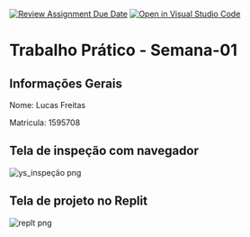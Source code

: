 [![Review Assignment Due Date](https://classroom.github.com/assets/deadline-readme-button-22041afd0340ce965d47ae6ef1cefeee28c7c493a6346c4f15d667ab976d596c.svg)](https://classroom.github.com/a/egWsXDcZ)
[![Open in Visual Studio Code](https://classroom.github.com/assets/open-in-vscode-2e0aaae1b6195c2367325f4f02e2d04e9abb55f0b24a779b69b11b9e10269abc.svg)](https://classroom.github.com/online_ide?assignment_repo_id=18276164&assignment_repo_type=AssignmentRepo)
# Trabalho Prático - Semana-01

## Informações Gerais
Nome: Lucas Freitas

Matricula: 1595708

## Tela de inspeção com navegador
![ys_inspeção png](https://github.com/user-attachments/assets/a60b1b7b-77e7-47ac-94d1-93fd02de7ac8)

## Tela de projeto no Replit
![replt png](https://github.com/user-attachments/assets/3a7e1b31-e68c-425f-b915-088a46636940)

